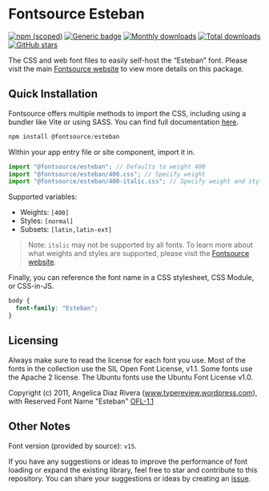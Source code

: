 # Fontsource Esteban

[![npm (scoped)](https://img.shields.io/npm/v/@fontsource/esteban?color=brightgreen)](https://www.npmjs.com/package/@fontsource/esteban) [![Generic badge](https://img.shields.io/badge/fontsource-passing-brightgreen)](https://github.com/fontsource/fontsource) [![Monthly downloads](https://badgen.net/npm/dm/@fontsource/esteban)](https://github.com/fontsource/fontsource) [![Total downloads](https://badgen.net/npm/dt/@fontsource/esteban)](https://github.com/fontsource/fontsource) [![GitHub stars](https://img.shields.io/github/stars/fontsource/fontsource.svg?style=social&label=Star)](https://github.com/fontsource/fontsource/stargazers)

The CSS and web font files to easily self-host the “Esteban” font. Please visit the main [Fontsource website](https://fontsource.org/fonts/esteban) to view more details on this package.

## Quick Installation

Fontsource offers multiple methods to import the CSS, including using a bundler like Vite or using SASS. You can find full documentation [here](https://fontsource.org/docs/getting-started/introduction).

```javascript
npm install @fontsource/esteban
```

Within your app entry file or site component, import it in.

```javascript
import "@fontsource/esteban"; // Defaults to weight 400
import "@fontsource/esteban/400.css"; // Specify weight
import "@fontsource/esteban/400-italic.css"; // Specify weight and style
```

Supported variables:
- Weights: `[400]`
- Styles: `[normal]`
- Subsets: `[latin,latin-ext]`

> Note: `italic` may not be supported by all fonts. To learn more about what weights and styles are supported, please visit the [Fontsource website](https://fontsource.org/fonts/esteban).

Finally, you can reference the font name in a CSS stylesheet, CSS Module, or CSS-in-JS.

```css
body {
  font-family: "Esteban";
}
```

## Licensing
Always make sure to read the license for each font you use. Most of the fonts in the collection use the SIL Open Font License, v1.1. Some fonts use the Apache 2 license. The Ubuntu fonts use the Ubuntu Font License v1.0.

Copyright (c) 2011, Angelica Diaz Rivera (www.typereview.wordpress.com), with Reserved Font Name "Esteban"
[OFL-1.1](http://scripts.sil.org/OFL)

## Other Notes
Font version (provided by source): `v15`.

If you have any suggestions or ideas to improve the performance of font loading or expand the existing library, feel free to star and contribute to this repository. You can share your suggestions or ideas by creating an [issue](https://github.com/fontsource/fontsource/issues).